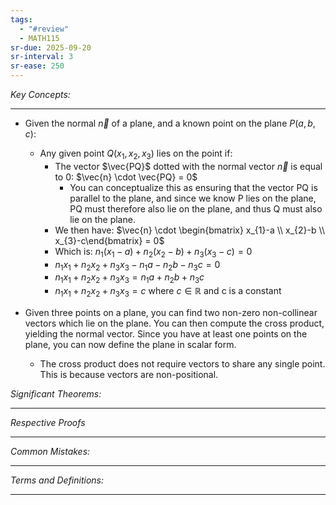 ```yaml
---
tags:
  - "#review"
  - MATH115
sr-due: 2025-09-20
sr-interval: 3
sr-ease: 250
---
```

*Key Concepts:*
___

- Given the normal $\vec{n}$ of a plane, and a known point on the plane $P(a, b, c)$:
	- Any given point $Q(x_{1}, x_{2}, x_{3})$ lies on the point if:
		- The vector $\vec{PQ}$ dotted with the normal vector $\vec{n}$ is equal to 0: $\vec{n} \cdot \vec{PQ} = 0$
			- You can conceptualize this as ensuring that the vector PQ is parallel to the plane, and since we know P lies on the plane, PQ must therefore also lie on the plane, and thus Q must also lie on the plane. 
		- We then have: $\vec{n} \cdot \begin{bmatrix} x_{1}-a \\ x_{2}-b \\ x_{3}-c\end{bmatrix} = 0$
		- Which is: $n_{1}(x_{1}-a) + n_{2}(x_{2}-b) + n_{3}(x_{3}-c) = 0$
		- $n_{1}x_{1}+n_{2}x_{2}+n_{3}x_{3}-n_{1}a-n_{2}b-n_{3}c = 0$
		- $n_{1}x_{1}+n_{2}x_{2}+n_{3}x_{3} = n_{1}a+n_{2}b+n_{3}c$
		- $n_{1}x_{1}+n_{2}x_{2}+n_{3}x_{3} = c$ where $c\in \mathbb{R}$ and c is a constant

- Given three points on a plane, you can find two non-zero non-collinear vectors which lie on the plane. You can then compute the cross product, yielding the normal vector. Since you have at least one points on the plane, you can now define the plane in scalar form.
	- The cross product does not require vectors to share any single point. This is because vectors are non-positional.

*Significant Theorems:*
___

*Respective Proofs*
___

*Common Mistakes:*
___

*Terms and Definitions:*
___

